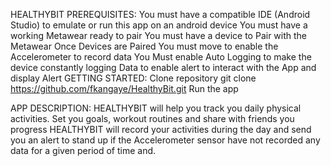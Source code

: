 HEALTHYBIT
PREREQUISITES:
	You must have a compatible IDE (Android Studio) to emulate or run this app on an android device 
	You must have a working Metawear ready to pair
	You must have a device to Pair with the Metawear
	Once Devices are Paired You must move to enable the Accelerometer to record data
	You Must enable Auto Logging to make the device constantly logging Data to enable alert to interact with the App and display Alert 
GETTING STARTED:
	Clone repository
		git clone https://github.com/fkangaye/HealthyBit.git
	Run the app	
	
APP DESCRIPTION: 
	HEALTHYBIT will help you track you daily physical activities. Set you goals, workout routines and share with friends you progress
	HEALTHYBIT will record your activities during the day and send you an alert to stand up if the Accelerometer sensor have not recorded any data for a given period of time and.
 
